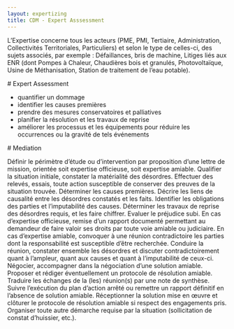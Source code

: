 ```yaml
---
layout: expertizing
title: CDM - Expert Asssessment
---
```


L’Expertise concerne tous les acteurs (PME, PMI, Tertiaire, Administration, Collectivités Territoriales, Particuliers) et selon le type de celles-ci, des sujets associés, par exemple : Défaillances, bris de machine, Litiges liés aux ENR (dont Pompes à Chaleur, Chaudières bois et granulés, Photovoltaïque, Usine de Méthanisation, Station de traitement de l’eau potable).

# Expert Assessment

- quantifier un dommage
- identifier les causes premières
- prendre des mesures conservatoires et palliatives
- planifier la résolution et les travaux de reprise
- améliorer les processus et les équipements pour réduire les occurrences ou la gravité de tels événements

# Mediation

Définir le périmètre d’étude ou d’intervention par proposition d’une lettre de mission, orientée soit expertise officieuse, soit expertise amiable.
Qualifier la situation initiale, constater la matérialité des désordres.
Effectuer des relevés, essais, toute action susceptible de conserver des preuves de la
situation trouvée.
Déterminer les causes premières.
Décrire les liens de causalité entre les désordres constatés et les faits.
Identifier les obligations des parties et l’imputabilité des causes.
Déterminer les travaux de reprise des désordres requis, et les faire chiffrer.
Evaluer le préjudice subi.
En cas d’expertise officieuse, remise d’un rapport documenté permettant au
demandeur de faire valoir ses droits par toute voie amiable ou judiciaire.
En cas d’expertise amiable, convoquer à une réunion contradictoire les parties dont
la responsabilité est susceptible d’être recherchée.
Conduire la réunion, constater ensemble les désordres et discuter
contradictoirement quant à l’ampleur, quant aux causes et quant à l’imputabilité de
ceux-ci.
Négocier, accompagner dans la négociation d’une solution amiable.
Proposer et rédiger éventuellement un protocole de résolution amiable.
Traduire les échanges de la (les) réunion(s) par une note de synthèse.
Suivre l’exécution du plan d’action arrêté ou remettre un rapport définitif en
l’absence de solution amiable.
Réceptionner la solution mise en œuvre et clôturer le protocole de résolution
amiable si respect des engagements pris.
Organiser toute autre démarche requise par la situation (sollicitation de constat
d’huissier, etc.).
